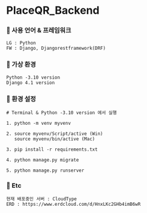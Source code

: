 # PlaceQR_Backend


### 📒 사용 언어 & 프레임워크

```
LG : Python
FW : Django, Djangorestframework(DRF)
```

### 📒 가상 환경

```
Python -3.10 version
Django 4.1 version
```

### 📒 환경 설정
```
# Terminal & Python -3.10 version 에서 실행

1. python -m venv myvenv 

2. source myvenv/Script/active (Win)
   source myvenv/bin/active (Mac)

3. pip install -r requirements.txt

4. python manage.py migrate

5. python manage.py runserver
```



### 📒 Etc
```
현재 배포중인 서버 : CloudType 
ERD : https://www.erdcloud.com/d/HnxLKc2GHb4imB6wR
```
